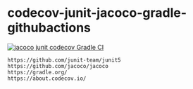 # codecov-junit-jacoco-gradle-githubactions
[![jacoco junit codecov Gradle CI](https://github.com/githubfoam/codecov-junit-jacoco-gradle-githubactions/actions/workflows/jacoco-junit-codecov-wf.yml/badge.svg)](https://github.com/githubfoam/codecov-junit-jacoco-gradle-githubactions/actions/workflows/jacoco-junit-codecov-wf.yml)
~~~~
https://github.com/junit-team/junit5
https://github.com/jacoco/jacoco
https://gradle.org/
https://about.codecov.io/

~~~~
